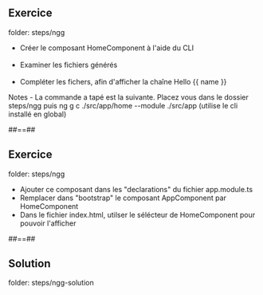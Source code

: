 <!-- .slide: class="sfeir-bg-pink exercice" -->
## Exercice
<span class="bold center">folder: steps/ngg</span>
<br>
<ul>
    <li>Créer le composant HomeComponent à l'aide du CLI</li><br>
    <li>Examiner les fichiers générés</li><br>
    <li>Compléter les fichers, afin d'afficher la chaîne Hello {{ name }}</li>
</ul>
Notes
- La commande a tapé est la suivante. Placez vous dans le dossier steps/ngg puis ng g c ./src/app/home --module ./src/app (utilise le cli installé en global)

##==##

<!-- .slide: class="sfeir-bg-pink exercice" -->
## Exercice
<span class="bold center">folder: steps/ngg</span>
<br>
<ul>
    <li>Ajouter ce composant dans les "declarations" du fichier app.module.ts</li>
    <li>Remplacer dans "bootstrap" le composant AppComponent par HomeComponent</li>
    <li>Dans le fichier index.html, utilser le sélécteur de HomeComponent pour pouvoir l'afficher</li>
</ul>

##==##

<!-- .slide: class="sfeir-bg-blue exercice" -->
## Solution
<span class="bold full-center">folder: steps/ngg-solution</span>
